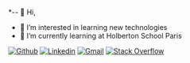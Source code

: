 *-- 👋 Hi,
- 👀 I’m interested in learning new technologies
- 🌱 I’m currently learning at Holberton School Paris

[![Github](https://img.shields.io/badge/Github-000000?&style=for-the-badge&logo=github&logoColor=white)](https://github.com/Holbiwan)
[![Linkedin](https://img.shields.io/badge/linkedin-%230077B5.svg?&style=for-the-badge&logo=linkedin&logoColor=white)](https://www.linkedin.com/)
[![Gmail](https://img.shields.io/badge/gmail-D14836?&style=for-the-badge&logo=gmail&logoColor=white)](6188@holbertonstudents.com)
[![Stack Overflow](https://img.shields.io/badge/-Stackoverflow-FE7A16?style=for-the-badge&logo=stack-overflow&logoColor=white)](https://stackoverflow.com/)

<!---
Holbiwan/Holbiwan is a ✨ special ✨ repository because its `README.md` (this file) appears on your GitHub profile.
You can click the Preview link to take a look at your changes.
--->
